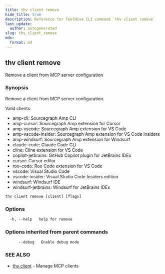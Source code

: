 ```yaml
---
title: thv client remove
hide_title: true
description: Reference for ToolHive CLI command `thv client remove`
last_update:
  author: autogenerated
slug: thv_client_remove
mdx:
  format: md
---
```


## thv client remove

Remove a client from MCP server configuration

### Synopsis

Remove a client from MCP server configuration.

Valid clients:
  - amp-cli: Sourcegraph Amp CLI
  - amp-cursor: Sourcegraph Amp extension for Cursor
  - amp-vscode: Sourcegraph Amp extension for VS Code
  - amp-vscode-insider: Sourcegraph Amp extension for VS Code Insiders
  - amp-windsurf: Sourcegraph Amp extension for Windsurf
  - claude-code: Claude Code CLI
  - cline: Cline extension for VS Code
  - copilot-jetbrains: GitHub Copilot plugin for JetBrains IDEs
  - cursor: Cursor editor
  - roo-code: Roo Code extension for VS Code
  - vscode: Visual Studio Code
  - vscode-insider: Visual Studio Code Insiders edition
  - windsurf: Windsurf IDE
  - windsurf-jetbrains: Windsurf for JetBrains IDEs

```
thv client remove [client] [flags]
```

### Options

```
  -h, --help   help for remove
```

### Options inherited from parent commands

```
      --debug   Enable debug mode
```

### SEE ALSO

* [thv client](thv_client.md)	 - Manage MCP clients

